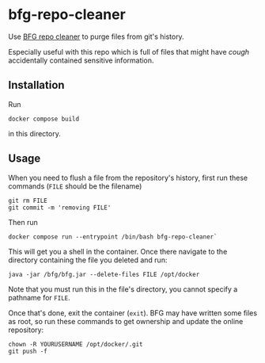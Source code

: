 # bfg-repo-cleaner

Use [BFG repo cleaner](https://github.com/rtyley/bfg-repo-cleaner) to purge files from git's history.

Especially useful with this repo which is full of files that might have
*cough* accidentally contained sensitive information.

## Installation

Run

```
docker compose build
```

in this directory.


## Usage

When you need to flush a file from the repository's history, first run these commands (`FILE` should be the filename)

```
git rm FILE
git commit -m 'removing FILE'
```

Then run

```
docker compose run --entrypoint /bin/bash bfg-repo-cleaner`
```

This will get you a shell in the container. Once there navigate to the directory containing the file you deleted and run:

```
java -jar /bfg/bfg.jar --delete-files FILE /opt/docker
```

Note that you must run this in the file's directory, you cannot specify a pathname for `FILE`.

Once that's done, exit the container (`exit`). BFG may have written some files as root, so run these commands to get ownership and update the online repository:

```
chown -R YOURUSERNAME /opt/docker/.git
git push -f
```


